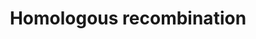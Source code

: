 ---
annotations:
- id: PW:0000202
  parent: regulatory pathway
  type: Pathway Ontology
  value: homologous recombination pathway of double-strand break repair
authors:
- Thomas
- AlexanderPico
- MaintBot
- MartijnVanIersel
- Khanspers
- IreneHemel
- Eweitz
- Marvin M2
description: 'Homologous recombination, also known as general recombination, is a
  type of genetic recombination in which nucleotide sequences are exchanged between
  two similar or identical strands of DNA.  Source: [[wikipedia:Homologous_recombination|Wikipedia]]  Proteins
  on this pathway have targeted assays available via the [https://assays.cancer.gov/available_assays?wp_id=WP186
  CPTAC Assay Portal]'
last-edited: 2021-05-27
organisms:
- Homo sapiens
redirect_from:
- /index.php/Pathway:WP186
- /instance/WP186
revision: null
schema-jsonld:
- '@context': https://schema.org/
  '@id': https://wikipathways.github.io/pathways/WP186.html
  '@type': Dataset
  creator:
    '@type': Organization
    name: WikiPathways
  description: 'Homologous recombination, also known as general recombination, is
    a type of genetic recombination in which nucleotide sequences are exchanged between
    two similar or identical strands of DNA.  Source: [[wikipedia:Homologous_recombination|Wikipedia]]  Proteins
    on this pathway have targeted assays available via the [https://assays.cancer.gov/available_assays?wp_id=WP186
    CPTAC Assay Portal]'
  keywords:
  - ATM
  - BRCA2
  - MRE11A
  - NBN
  - POLD1
  - POLD2
  - POLD3
  - POLD4
  - RAD50
  - RAD51
  - RAD52
  - RAD54B
  - RPA1 ?
  license: CC0
  name: Homologous recombination
seo: CreativeWork
title: Homologous recombination
wpid: WP186
---
